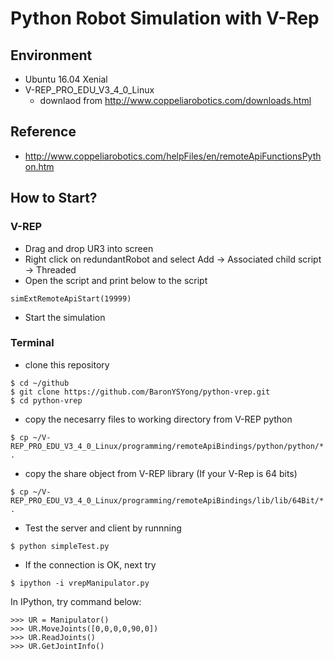 # Python Robot Simulation with V-Rep

## Environment
* Ubuntu 16.04 Xenial
* V-REP_PRO_EDU_V3_4_0_Linux
    * downlaod from http://www.coppeliarobotics.com/downloads.html

## Reference
* http://www.coppeliarobotics.com/helpFiles/en/remoteApiFunctionsPython.htm

## How to Start?
### V-REP
* Drag and drop UR3 into screen
* Right click on redundantRobot and select Add -> Associated child script -> Threaded
* Open the script and print below to the script
```
simExtRemoteApiStart(19999)
```
* Start the simulation

### Terminal
* clone this repository
```
$ cd ~/github
$ git clone https://github.com/BaronYSYong/python-vrep.git
$ cd python-vrep
```
* copy the necesarry files to working directory from V-REP python 
```
$ cp ~/V-REP_PRO_EDU_V3_4_0_Linux/programming/remoteApiBindings/python/python/* . 
```
* copy the share object from V-REP library (If your V-Rep is 64 bits)
```
$ cp ~/V-REP_PRO_EDU_V3_4_0_Linux/programming/remoteApiBindings/lib/lib/64Bit/* .
```
* Test the server and client by runnning
```
$ python simpleTest.py
```
* If the connection is OK, next try
```
$ ipython -i vrepManipulator.py
```
In IPython, try command below:
```
>>> UR = Manipulator()
>>> UR.MoveJoints([0,0,0,0,90,0])
>>> UR.ReadJoints()
>>> UR.GetJointInfo()
```



